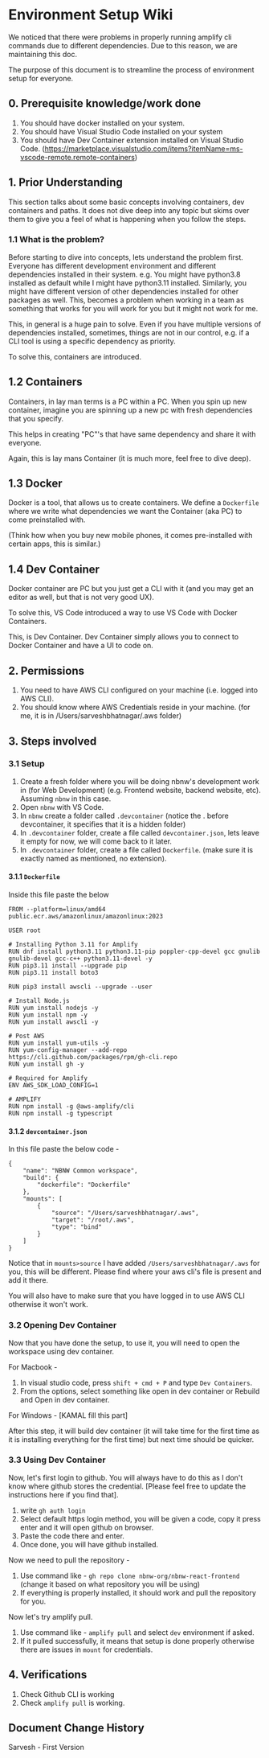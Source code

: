 # Environment Setup Wiki

We noticed that there were problems in properly running amplify cli commands due to different dependencies. Due to this reason, we are maintaining this doc.

The purpose of this document is to streamline the process of environment setup for everyone.

## 0. Prerequisite knowledge/work done
1. You should have docker installed on your system.
2. You should have Visual Studio Code installed on your system
3. You should have Dev Container extension installed on Visual Studio Code. (https://marketplace.visualstudio.com/items?itemName=ms-vscode-remote.remote-containers)

## 1. Prior Understanding
This section talks about some basic concepts involving containers, dev containers and paths. It does not dive deep into any topic but skims over them to give you a feel of what is happening when you follow the steps.

### 1.1 What is the problem?
Before starting to dive into concepts, lets understand the problem first. Everyone has different development environment and different dependencies installed in their system. e.g. You might have python3.8 installed as default while I might have python3.11 installed. Similarly, you might have different version of other dependencies installed for other packages as well. This, becomes a problem when working in a team as something that works for you will work for you but it might not work for me.

This, in general is a huge pain to solve. Even if you have multiple versions of dependencies installed, sometimes, things are not in our control, e.g. if a CLI tool is using a specific dependency as priority.

To solve this, containers are introduced.

## 1.2 Containers
Containers, in lay man terms is a PC within a PC. When you spin up new container, imagine you are spinning up a new pc with fresh dependencies that you specify.

This helps in creating "PC"'s that have same dependency and share it with everyone.

Again, this is lay mans Container (it is much more, feel free to dive deep).

## 1.3 Docker
Docker is a tool, that allows us to create containers. We define a `Dockerfile` where we write what dependencies we want the Container (aka PC) to come preinstalled with.

(Think how when you buy new mobile phones, it comes pre-installed with certain apps, this is similar.)

## 1.4 Dev Container
Docker container are PC but you just get a CLI with it (and you may get an editor as well, but that is not very good UX).

To solve this, VS Code introduced a way to use VS Code with Docker Containers.

This, is Dev Container. Dev Container simply allows you to connect to Docker Container and have a UI to code on.

## 2. Permissions
1. You need to have AWS CLI configured on your machine (i.e. logged into AWS CLI).
2. You should know where AWS Credentials reside in your machine. (for me, it is in /Users/sarveshbhatnagar/.aws folder)

## 3. Steps involved
### 3.1 Setup
1. Create a fresh folder where you will be doing nbnw's development work in (for Web Development) (e.g. Frontend website, backend website, etc). Assuming `nbnw` in this case.
2. Open `nbnw` with VS Code.
3. In `nbnw` create a folder called `.devcontainer` (notice the . before devcontainer, it specifies that it is a hidden folder)
4. In `.devcontainer` folder, create a file called `devcontainer.json`, lets leave it empty for now, we will come back to it later.
5. In `.devcontainer` folder, create a file called `Dockerfile`. (make sure it is exactly named as mentioned, no extension).


#### 3.1.1 `Dockerfile`
Inside this file paste the below

```
FROM --platform=linux/amd64 public.ecr.aws/amazonlinux/amazonlinux:2023

USER root

# Installing Python 3.11 for Amplify
RUN dnf install python3.11 python3.11-pip poppler-cpp-devel gcc gnulib gnulib-devel gcc-c++ python3.11-devel -y
RUN pip3.11 install --upgrade pip
RUN pip3.11 install boto3

RUN pip3 install awscli --upgrade --user

# Install Node.js
RUN yum install nodejs -y
RUN yum install npm -y
RUN yum install awscli -y

# Post AWS
RUN yum install yum-utils -y
RUN yum-config-manager --add-repo https://cli.github.com/packages/rpm/gh-cli.repo
RUN yum install gh -y

# Required for Amplify
ENV AWS_SDK_LOAD_CONFIG=1

# AMPLIFY 
RUN npm install -g @aws-amplify/cli
RUN npm install -g typescript
```

#### 3.1.2 `devcontainer.json`
In this file paste the below code - 
```
{
	"name": "NBNW Common workspace",
	"build": {
		"dockerfile": "Dockerfile"
	},
	"mounts": [
		{
			"source": "/Users/sarveshbhatnagar/.aws",
			"target": "/root/.aws",
			"type": "bind"
		}
	]
}
```

Notice that in `mounts>source` I have added `/Users/sarveshbhatnagar/.aws` for you, this will be different. Please find where your aws cli's file is present and add it there.

You will also have to make sure that you have logged in to use AWS CLI otherwise it won't work.

### 3.2 Opening Dev Container
Now that you have done the setup, to use it, you will need to open the workspace using dev container.

For Macbook - 
1. In visual studio code, press `shift + cmd + P` and type `Dev Containers`.
2. From the options, select something like open in dev container or Rebuild and Open in dev container.

For Windows - 
[KAMAL fill this part]

After this step, it will build dev container (it will take time for the first time as it is installing everything for the first time) but next time should be quicker.

### 3.3 Using Dev Container
Now, let's first login to github. You will always have to do this as I don't know where github stores the credential. [Please feel free to update the instructions here if you find that].

1. write `gh auth login`
2. Select default https login method, you will be given a code, copy it press enter and it will open github on browser.
3. Paste the code there and enter.
4. Once done, you will have github installed.

Now we need to pull the repository - 
1. Use command like - `gh repo clone nbnw-org/nbnw-react-frontend` (change it based on what repository you will be using)
2. If everything is properly installed, it should work and pull the repository for you.

Now let's try amplify pull.
1. Use command like - `amplify pull` and select `dev` environment if asked.
2. If it pulled successfully, it means that setup is done properly otherwise there are issues in `mount` for credentials.

## 4. Verifications
1. Check Github CLI is working
2. Check `amplify pull` is working.


## Document Change History
Sarvesh - First Version